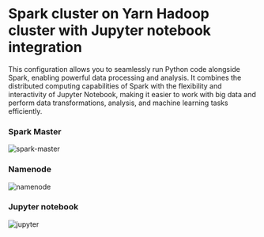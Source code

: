 # Spark cluster on Yarn Hadoop cluster with Jupyter notebook integration

This configuration allows you to seamlessly run Python code alongside Spark, enabling powerful data processing and analysis. It combines the distributed computing 
capabilities of Spark with the flexibility and interactivity of Jupyter Notebook, making it easier to work with big data and perform data transformations, analysis, and machine learning tasks efficiently.

### Spark Master
![spark-master](https://github.com/ClementineM12/spark_hadoop_jupyter-notebooks_/assets/106354411/c34c7d6e-3f2b-4146-9e7d-388287583ffd)

### Namenode
![namenode](https://github.com/ClementineM12/spark_hadoop_jupyter-notebooks_/assets/106354411/9ce3cc9e-22eb-4eda-9eae-fafee1a83dfa)

### Jupyter notebook
![jupyter](https://github.com/ClementineM12/spark_hadoop_jupyter-notebooks_/assets/106354411/3b482bbf-76d0-4321-a5a3-ca1d5a2381be)
